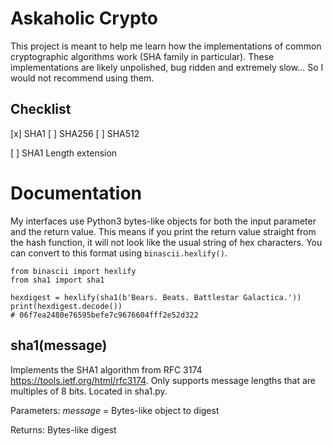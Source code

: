# Askaholic Crypto
This project is meant to help me learn how the implementations of common
cryptographic algorithms work (SHA family in particular). These implementations
are likely unpolished, bug ridden and extremely slow... So I would not recommend
using them.

## Checklist
[x] SHA1
[ ] SHA256
[ ] SHA512

[ ] SHA1 Length extension

# Documentation
My interfaces use Python3 bytes-like objects for both the input parameter and
the return value. This means if you print the return value straight from the
hash function, it will not look like the usual string of hex characters. You can
convert to this format using `binascii.hexlify()`.
```
from binascii import hexlify
from sha1 import sha1

hexdigest = hexlify(sha1(b'Bears. Beats. Battlestar Galactica.'))
print(hexdigest.decode())
# 06f7ea2480e76595befe7c9676604fff2e52d322
```

## sha1(message)
Implements the SHA1 algorithm from RFC 3174 <https://tools.ietf.org/html/rfc3174>.
Only supports message lengths that are multiples of 8 bits. Located in sha1.py.

Parameters: _message_ = Bytes-like object to digest

Returns: Bytes-like digest
